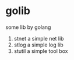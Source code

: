 # golib
some lib by golang

1. stnet 	a simple net lib
2. stlog     a simple log lib
3. stutil  a simple tool box

